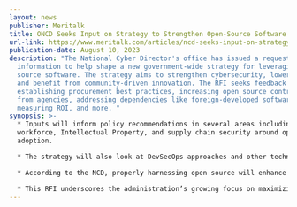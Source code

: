 ```yaml
---
layout: news
publisher: Meritalk
title: ONCD Seeks Input on Strategy to Strengthen Open-Source Software
url-link: https://www.meritalk.com/articles/ncd-seeks-input-on-strategy-to-strengthen-open-source-software/
publication-date: August 10, 2023
description: "The National Cyber Director's office has issued a request for
  information to help shape a new government-wide strategy for leveraging open
  source software. The strategy aims to strengthen cybersecurity, lower costs,
  and benefit from community-driven innovation. The RFI seeks feedback on
  establishing procurement best practices, increasing open source contributions
  from agencies, addressing dependencies like foreign-developed software,
  measuring ROI, and more. "
synopsis: >-
  * Inputs will inform policy recommendations in several areas including
  workforce, Intellectual Property, and supply chain security around open source
  adoption.

  * The strategy will also look at DevSecOps approaches and other technical considerations.

  * According to the NCD, properly harnessing open source will enhance resilience, lower barriers to entry, and benefit national economic competitiveness. But challenges remain around security, licensing, and sustainment.

  * This RFI underscores the administration’s growing focus on maximizing open source to transform government digital services.
---
```

